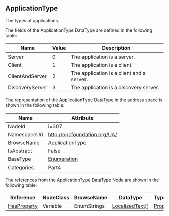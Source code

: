 <!-- datatype -->
## ApplicationType
The types of applications.  
<!-- end of description -->
The fields of the ApplicationType DataType are defined in the following table:  

|Name|Value| Description|
|---|---|---|
|Server|0|The application is a server.|
|Client|1|The application is a client.|
|ClientAndServer|2|The application is a client and a server.|
|DiscoveryServer|3|The application is a discovery server.|

The representation of the ApplicationType DataType in the address space is shown in the following table:  

|Name|Attribute|
|---|---|
|NodeId|i=307|
|NamespaceUri|http://opcfoundation.org/UA/|
|BrowseName|ApplicationType|
|IsAbstract|False|
|BaseType|[Enumeration](../../../Part3/DataTypes/Enumeration/readme.md)|
|Categories|Part4|

The references from the ApplicationType DataType Node are shown in the following table:  

|Reference|NodeClass|BrowseName|DataType|TypeDefinition|ModellingRule|
|---|---|---|---|---|---|
|[HasProperty](../../../Part3/ReferenceTypes/HasProperty/readme.md)|Variable|EnumStrings|[LocalizedText](../../../Part3/DataTypes/LocalizedText/readme.md)[]|[PropertyType](../../Part5/VariableTypes/PropertyType/readme.md)|[Mandatory](../../Objects/Mandatory/readme.md)|


